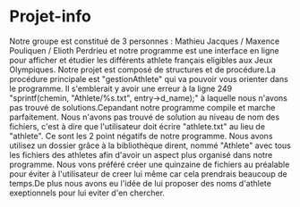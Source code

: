 # Projet-info
Notre groupe est constitué de 3 personnes : Mathieu Jacques / Maxence Pouliquen / Elioth Perdrieu et notre programme est une interface en ligne pour afficher et étudier les différents athlete français eligibles aux Jeux Olympiques.
Notre projet est composé de structures et de procédure.La procédure principale est "gestionAthlete" qui va pouvoir vous orienter dans le programme.
Il s'emblerait y avoir une erreur à la ligne 249 "sprintf(chemin, "Athlete/%s.txt", entry->d_name);" à laquelle nous n'avons pas trouvé de solutions.Cepandant notre programme compile et marche parfaitement.
Nous n'avons pas trouvé de solution au niveau de nom des fichiers, c'est à dire que l'utilisateur doit écrire "athlete.txt" au lieu de "athlete".
Ce sont les 2 point négatifs de notre programme.
Nous avons utilisez un dossier grâce à la bibliothèque dirent, nommé "Athlete" avec tous les fichiers des athletes afin d'avoir un aspect plus organisé dans notre programme.
Nous vons préféré créer une quinzaine de fichiers au préalable pour éviter à l'utilisateur de creer lui même car cela prendrais beaucoup de temps.De plus nous avons eu l'idée de lui proposer des noms d'athlete exeptionnels pour lui eviter d'en chercher.

